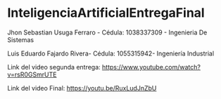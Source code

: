 # InteligenciaArtificialEntregaFinal
Jhon Sebastian Usuga Ferraro - Cédula: 1038337309 - Ingenieria De Sistemas

Luis Eduardo Fajardo Rivera- Cédula: 1055315942- Ingeniería Industrial

Link del video segunda entrega: https://www.youtube.com/watch?v=rsR0GSmrUTE

Link del video Final: https://youtu.be/RuxLudJnZbU
